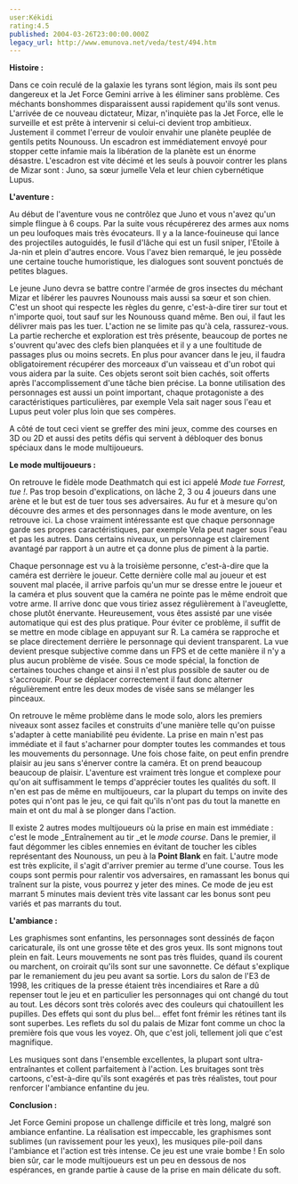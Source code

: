 ```yaml
---
user:Kékidi
rating:4.5
published: 2004-03-26T23:00:00.000Z
legacy_url: http://www.emunova.net/veda/test/494.htm
---
```

**Histoire :**  

Dans ce coin reculé de la galaxie les tyrans sont légion, mais ils sont peu dangereux et la Jet Force Gemini arrive à les éliminer sans problème. Ces méchants bonshommes disparaissent aussi rapidement qu'ils sont venus. L'arrivée de ce nouveau dictateur, Mizar, n'inquiète pas la Jet Force, elle le surveille et est prête à intervenir si celui-ci devient trop ambitieux. Justement il commet l'erreur de vouloir envahir une planète peuplée de gentils petits Nounouss. Un escadron est immédiatement envoyé pour stopper cette infamie mais la libération de la planète est un énorme désastre. L'escadron est vite décimé et les seuls à pouvoir contrer les plans de Mizar sont : Juno, sa sœur jumelle Vela et leur chien cybernétique Lupus.  

  

**L'aventure :**  

Au début de l'aventure vous ne contrôlez que Juno et vous n'avez qu'un simple flingue à 6 coups. Par la suite vous récupérerez des armes aux noms un peu loufoques mais très évocateurs. Il y a la lance-fouineuse qui lance des projectiles autoguidés, le fusil d'lâche qui est un fusil sniper, l'Etoile à Ja-nin et plein d'autres encore. Vous l'avez bien remarqué, le jeu possède une certaine touche humoristique, les dialogues sont souvent ponctués de petites blagues.   

  

Le jeune Juno devra se battre contre l'armée de gros insectes du méchant Mizar et libérer les pauvres Nounouss mais aussi sa sœur et son chien. C'est un shoot qui respecte les règles du genre, c'est-à-dire tirer sur tout et n'importe quoi, tout sauf sur les Nounouss quand même. Ben oui, il faut les délivrer mais pas les tuer. L'action ne se limite pas qu'à cela, rassurez-vous. La partie recherche et exploration est très présente, beaucoup de portes ne s'ouvrent qu'avec des clefs bien planquées et il y a une foultitude de passages plus ou moins secrets. En plus pour avancer dans le jeu, il faudra obligatoirement récupérer des morceaux d'un vaisseau et d'un robot qui vous aidera par la suite. Ces objets seront soit bien cachés, soit offerts après l'accomplissement d'une tâche bien précise. La bonne utilisation des personnages est aussi un point important, chaque protagoniste a des caractéristiques particulières, par exemple Vela sait nager sous l'eau et Lupus peut voler plus loin que ses compères.  

  

A côté de tout ceci vient se greffer des mini jeux, comme des courses en 3D ou 2D et aussi des petits défis qui servent à débloquer des bonus spéciaux dans le mode multijoueurs.   

  

**Le mode multijoueurs :**  

On retrouve le fidèle mode Deathmatch qui est ici appelé _Mode tue Forrest, tue !_. Pas trop besoin d'explications, on lâche 2, 3 ou 4 joueurs dans une arène et le but est de tuer tous ses adversaires. Au fur et à mesure qu'on découvre des armes et des personnages dans le mode aventure, on les retrouve ici. La chose vraiment intéressante est que chaque personnage garde ses propres caractéristiques, par exemple Vela peut nager sous l'eau et pas les autres. Dans certains niveaux, un personnage est clairement avantagé par rapport à un autre et ça donne plus de piment à la partie.  

  

Chaque personnage est vu à la troisième personne, c'est-à-dire que la caméra est derrière le joueur. Cette dernière colle mal au joueur et est souvent mal placée, il arrive parfois qu'un mur se dresse entre le joueur et la caméra et plus souvent que la caméra ne pointe pas le même endroit que votre arme. Il arrive donc que vous tiriez assez régulièrement à l'aveuglette, chose plutôt énervante. Heureusement, vous êtes assisté par une visée automatique qui est des plus pratique. Pour éviter ce problème, il suffit de se mettre en mode ciblage en appuyant sur R. La caméra se rapproche et se place directement derrière le personnage qui devient transparent. La vue devient presque subjective comme dans un FPS et de cette manière il n'y a plus aucun problème de visée. Sous ce mode spécial, la fonction de certaines touches change et ainsi il n'est plus possible de sauter ou de s'accroupir. Pour se déplacer correctement il faut donc alterner régulièrement entre les deux modes de visée sans se mélanger les pinceaux.  

  

On retrouve le même problème dans le mode solo, alors les premiers niveaux sont assez faciles et construits d'une manière telle qu'on puisse s'adapter à cette maniabilité peu évidente. La prise en main n'est pas immédiate et il faut s'acharner pour dompter toutes les commandes et tous les mouvements du personnage. Une fois chose faite, on peut enfin prendre plaisir au jeu sans s'énerver contre la caméra. Et on prend beaucoup beaucoup de plaisir. L'aventure est vraiment très longue et complexe pour qu'on ait suffisamment le temps d'apprécier toutes les qualités du soft. Il n'en est pas de même en multijoueurs, car la plupart du temps on invite des potes qui n'ont pas le jeu, ce qui fait qu'ils n'ont pas du tout la manette en main et ont du mal à se plonger dans l'action.  

  

Il existe 2 autres modes multijoueurs où la prise en main est immédiate : c'est le mode _Entraînement au tir _et le _mode course_. Dans le premier, il faut dégommer les cibles ennemies en évitant de toucher les cibles représentant des Nounouss, un peu à la **Point Blank** en fait. L'autre mode est très explicite, il s'agit d'arriver premier au terme d'une course. Tous les coups sont permis pour ralentir vos adversaires, en ramassant les bonus qui traînent sur la piste, vous pourrez y jeter des mines. Ce mode de jeu est marrant 5 minutes mais devient très vite lassant car les bonus sont peu variés et pas marrants du tout.  

  

**L'ambiance :**  

Les graphismes sont enfantins, les personnages sont dessinés de façon caricaturale, ils ont une grosse tête et des gros yeux. Ils sont mignons tout plein en fait. Leurs mouvements ne sont pas très fluides, quand ils courent ou marchent, on croirait qu'ils sont sur une savonnette. Ce défaut s'explique par le remaniement du jeu peu avant sa sortie. Lors du salon de l'E3 de 1998, les critiques de la presse étaient très incendiaires et Rare a dû repenser tout le jeu et en particulier les personnages qui ont changé du tout au tout. Les décors sont très colorés avec des couleurs qui chatouillent les pupilles. Des effets qui sont du plus bel... effet font frémir les rétines tant ils sont superbes. Les reflets du sol du palais de Mizar font comme un choc la première fois que vous les voyez. Oh, que c'est joli, tellement joli que c'est magnifique.  

  

Les musiques sont dans l'ensemble excellentes, la plupart sont ultra-entraînantes et collent parfaitement à l'action. Les bruitages sont très cartoons, c'est-à-dire qu'ils sont exagérés et pas très réalistes, tout pour renforcer l'ambiance enfantine du jeu.  

  

**Conclusion :**  

Jet Force Gemini propose un challenge difficile et très long, malgré son ambiance enfantine. La réalisation est impeccable, les graphismes sont sublimes (un ravissement pour les yeux), les musiques pile-poil dans l'ambiance et l'action est très intense. Ce jeu est une vraie bombe ! En solo bien sûr, car le mode multijoueurs est un peu en dessous de nos espérances, en grande partie à cause de la prise en main délicate du soft.